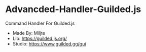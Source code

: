 # Advancded-Handler-Guilded.js
Command Handler For Guilded.js

- Made By: Miljte
- Lib: https://guilded.js.org/
- Studio: https://www.guilded.gg/gui
